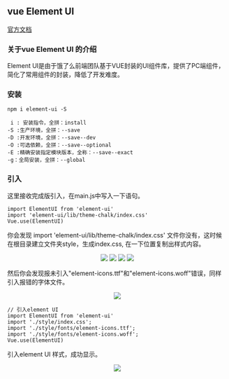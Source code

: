 ## vue Element UI 

[官方文档](https://element.eleme.cn/#/zh-CN/component/installation) 

### 关于vue Element UI 的介绍 

Element UI是由于饿了么前端团队基于VUE封装的UI组件库，提供了PC端组件，简化了常用组件的封装，降低了开发难度。 

### 安装 

``` 
npm i element-ui -S

 i : 安装指令，全拼：install
-S :生产环境，全拼：--save
-D :开发环境，全拼：--save--dev
-O :可选依赖，全拼：--save--optional
-E :精确安装指定模块版本，全称：--save--exact
-g：全局安装，全拼：--global
``` 

### 引入 

这里接收完成版引入，在main.js中写入一下语句。 

``` 
import ElementUI from 'element-ui'
import 'element-ui/lib/theme-chalk/index.css'
Vue.use(ElementUI)
``` 

你会发现 import 'element-ui/lib/theme-chalk/index.css' 文件你没有，这时候在根目录建立文件夹style，生成index.css,
在一下位置复制出样式内容。

<div align="center">
    <img src="https://github.com/huich/Code-Notes/blob/main/imgs/vueeleUI1.png">
    <img src="https://github.com/huich/Code-Notes/blob/main/imgs/vueeleUI2.png">
    <img src="https://github.com/huich/Code-Notes/blob/main/imgs/vueeleUI3.png">
    <img src="https://github.com/huich/Code-Notes/blob/main/imgs/vueeleUI4.png">
</div> 

然后你会发现报未引入"element-icons.ttf"和"element-icons.woff"错误，同样引入报错的字体文件。 

<div align="center">
   <img src="https://github.com/huich/Code-Notes/blob/main/imgs/vueeleUI6.png">
</div> 

``` 
// 引入element UI
import ElementUI from 'element-ui'
import './style/index.css';
import './style/fonts/element-icons.ttf';
import './style/fonts/element-icons.woff';
Vue.use(ElementUI)
``` 

引入element UI 样式，成功显示。 

<div align="center">
    <img src="https://github.com/huich/Code-Notes/blob/main/imgs/vueeleUI7.png">
</div> 




